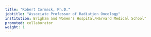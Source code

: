 ```yaml
---
title: "Robert Cormack, Ph.D."
jobtitle: "Associate Professor of Radiation Oncology"
institution: Brigham and Women's Hospital/Harvard Medical School"
promoted: collaborator
weight: 1
---
```



